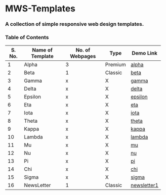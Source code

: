 # MWS-Templates
### A collection of simple responsive web design templates.


### Table of Contents

| S. No. | Name of Template | No. of Webpages | Type | Demo Link | 
|--------|------------------|-----------------|------|-----------|
| 1 | Alpha | 3 | Premium | [alpha](https://alpha-mws.netlify.app/) |
| 2 | Beta | 1 | Classic | [beta](https://beta-mws.netlify.app/) |
| 3 | Gamma | x | X | [gamma](https://gamma-mws.netlify.app/) |
| 4 | Delta | x | X | [delta](https://delta-mws.netlify.app/) |
| 5 | Epsilon | x | X | [epsilon](https://epsilon-mws.netlify.app/) |
| 6 | Eta | x | X | [eta](https://eta-mws.netlify.app/https://beta-mws.netlify.app/) |
| 7 | Iota | x | X | [iota](https://iota-mws.netlify.app/) |
| 8 | Theta | x | X | [theta](https://theta-mws.netlify.app/https://beta-mws.netlify.app/) |
| 9 | Kappa | x | X | [kappa](https://kappa-mws.netlify.app/) |
| 10 | Lambda | x | X | [lambda](https://lambda-mws.netlify.app/) |
| 11 | Mu | x | X | [mu](https://mu-mws.netlify.app/) |
| 12 | Nu | x | X | [nu](https://nu-mws.netlify.app/) |
| 13 | Pi | x | X | [pi](https://pi-mws.netlify.app/) |
| 14 | Chi | x | X | [chi](https://chi-mws.netlify.app/) |
| 15 | Sigma | x | X | [sigma](https://sigma-mws.netlify.app/) |
| 16 | NewsLetter | 1 | Classic | [newsletter1](https://newslettermws.netlify.app/) |
